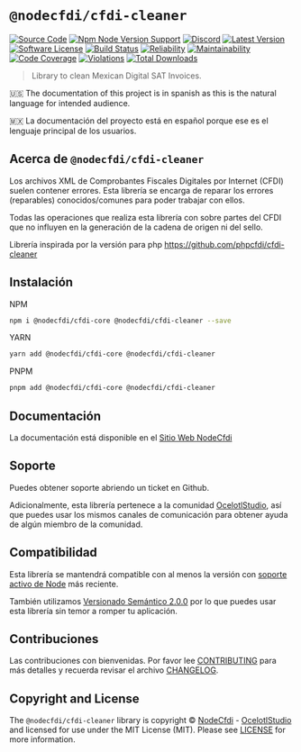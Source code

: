 # `@nodecfdi/cfdi-cleaner`

[![Source Code][badge-source]][source]
[![Npm Node Version Support][badge-node-version]][node-version]
[![Discord][badge-discord]][discord]
[![Latest Version][badge-release]][release]
[![Software License][badge-license]][license]
[![Build Status][badge-build]][build]
[![Reliability][badge-reliability]][reliability]
[![Maintainability][badge-maintainability]][maintainability]
[![Code Coverage][badge-coverage]][coverage]
[![Violations][badge-violations]][violations]
[![Total Downloads][badge-downloads]][downloads]

> Library to clean Mexican Digital SAT Invoices.

:us: The documentation of this project is in spanish as this is the natural language for intended audience.

:mexico: La documentación del proyecto está en español porque ese es el lenguaje principal de los usuarios.

## Acerca de `@nodecfdi/cfdi-cleaner`

Los archivos XML de Comprobantes Fiscales Digitales por Internet (CFDI) suelen contener errores. Esta librería se
encarga de reparar los errores (reparables) conocidos/comunes para poder trabajar con ellos.

Todas las operaciones que realiza esta librería con sobre partes del CFDI que no influyen en la generación de la cadena
de origen ni del sello.

Librería inspirada por la versión para php <https://github.com/phpcfdi/cfdi-cleaner>

## Instalación

NPM

```bash
npm i @nodecfdi/cfdi-core @nodecfdi/cfdi-cleaner --save
```

YARN

```bash
yarn add @nodecfdi/cfdi-core @nodecfdi/cfdi-cleaner
```

PNPM

```bash
pnpm add @nodecfdi/cfdi-core @nodecfdi/cfdi-cleaner
```

## Documentación

La documentación está disponible en el [Sitio Web NodeCfdi](https://nodecfdi.com)

## Soporte

Puedes obtener soporte abriendo un ticket en Github.

Adicionalmente, esta librería pertenece a la comunidad [OcelotlStudio](https://ocelotlstudio.com), así que puedes usar los mismos canales de comunicación para obtener ayuda de algún miembro de la comunidad.

## Compatibilidad

Esta librería se mantendrá compatible con al menos la versión con
[soporte activo de Node](https://nodejs.org/es/about/releases/) más reciente.

También utilizamos [Versionado Semántico 2.0.0](https://semver.org/lang/es/) por lo que puedes usar esta librería sin temor a romper tu aplicación.

## Contribuciones

Las contribuciones con bienvenidas. Por favor lee [CONTRIBUTING][] para más detalles y recuerda revisar el archivo [CHANGELOG][].

## Copyright and License

The `@nodecfdi/cfdi-cleaner` library is copyright © [NodeCfdi](https://github.com/nodecfdi) - [OcelotlStudio](https://ocelotlstudio.com) and licensed for use under the MIT License (MIT). Please see [LICENSE][] for more information.

[contributing]: https://github.com/nodecfdi/.github/blob/main/docs/CONTRIBUTING.md
[changelog]: https://github.com/nodecfdi/cfdi-cleaner/blob/main/CHANGELOG.md
[source]: https://github.com/nodecfdi/cfdi-cleaner
[node-version]: https://www.npmjs.com/package/@nodecfdi/cfdi-cleaner
[discord]: https://discord.gg/AsqX8fkW2k
[release]: https://www.npmjs.com/package/@nodecfdi/cfdi-cleaner
[license]: https://github.com/nodecfdi/cfdi-cleaner/blob/main/LICENSE.md
[build]: https://github.com/nodecfdi/cfdi-cleaner/actions/workflows/build.yml?query=branch:main
[reliability]: https://sonarcloud.io/component_measures?id=nodecfdi_cfdi-cleaner&metric=Reliability
[maintainability]: https://sonarcloud.io/component_measures?id=nodecfdi_cfdi-cleaner&metric=Maintainability
[coverage]: https://sonarcloud.io/component_measures?id=nodecfdi_cfdi-cleaner&metric=Coverage
[violations]: https://sonarcloud.io/project/issues?id=nodecfdi_cfdi-cleaner&resolved=false
[downloads]: https://www.npmjs.com/package/@nodecfdi/cfdi-cleaner
[badge-source]: https://img.shields.io/badge/source-nodecfdi/cfdi--cleaner-blue.svg?logo=github
[badge-node-version]: https://img.shields.io/node/v/@nodecfdi/cfdi-cleaner.svg?logo=nodedotjs
[badge-discord]: https://img.shields.io/discord/459860554090283019?logo=discord
[badge-release]: https://img.shields.io/npm/v/@nodecfdi/cfdi-cleaner.svg?logo=npm
[badge-license]: https://img.shields.io/github/license/nodecfdi/cfdi-cleaner.svg?logo=open-source-initiative
[badge-build]: https://img.shields.io/github/actions/workflow/status/nodecfdi/cfdi-cleaner/build.yml?branch=main&logo=github-actions
[badge-reliability]: https://sonarcloud.io/api/project_badges/measure?project=nodecfdi_cfdi-cleaner&metric=reliability_rating
[badge-maintainability]: https://sonarcloud.io/api/project_badges/measure?project=nodecfdi_cfdi-cleaner&metric=sqale_rating
[badge-coverage]: https://img.shields.io/sonar/coverage/nodecfdi_cfdi-cleaner/main?logo=sonarcloud&server=https%3A%2F%2Fsonarcloud.io
[badge-violations]: https://img.shields.io/sonar/violations/nodecfdi_cfdi-cleaner/main?format=long&logo=sonarcloud&server=https%3A%2F%2Fsonarcloud.io
[badge-downloads]: https://img.shields.io/npm/dm/@nodecfdi/cfdi-cleaner.svg?logo=npm

